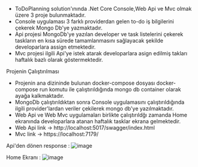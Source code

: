 - ToDoPlanning solution'ınında .Net Core Console,Web Api ve Mvc olmak üzere 3 proje bulunmaktadır.
- Console uygulaması 3 farklı providerdan gelen to-do iş bilgilerini çekerek Mongo Db'ye yazmaktadır.
- Api projesi MongoDb'ye yazılan developer ve task listelerini çekerek taskların en kısa sürede tamamlanmasını sağlayacak şekilde developarlara assign etmektedir.
- Mvc projesi ilgili Api'ye istek atarak developarlara asign edilmiş takları haftalık bazlı olarak göstermektedir.

Projenin Çalıştırılması
- Projenin ana dizininde bulunan docker-compose dosyası docker-compose run komutu ile çalıştırıldığında mongo db container olarak ayağa kalkmaktadır.
- MongoDb çalıştırıldıktan sonra Console uygulamasını çalıştırıldığında ilgili provider'lardan veriler çekilerek mongo db'ye yazılmaktadır.
- Web Api ve Web Mvc uygulamaları birlikte çalıştırıldğı zamanda Home ekranında developarlara atanan haftalık tasklar ekrana gelmektedir.
- Web Api link -> http://localhost:5017/swagger/index.html
- Mvc link -> https://localhost:7179/

Api'den dönen response : 
![image](https://github.com/BurakSarpkaya/ToDoPlanning/assets/56655317/87ed17dd-ef1c-4a13-a520-e85eb78c83f3)

Home Ekranı : 
![image](https://github.com/BurakSarpkaya/ToDoPlanning/assets/56655317/ee34635c-8a85-4938-9d0f-31a7409c0be2)

